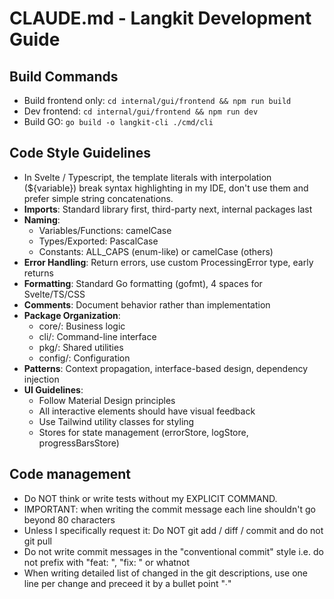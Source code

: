 # CLAUDE.md - Langkit Development Guide

## Build Commands
- Build frontend only: `cd internal/gui/frontend && npm run build`
- Dev frontend: `cd internal/gui/frontend && npm run dev`
- Build GO: `go build -o langkit-cli ./cmd/cli`

## Code Style Guidelines
- In Svelte / Typescript, the template literals with interpolation (${variable}) break syntax highlighting in my IDE, don't use them and prefer simple string concatenations.
- **Imports**: Standard library first, third-party next, internal packages last
- **Naming**: 
  - Variables/Functions: camelCase
  - Types/Exported: PascalCase
  - Constants: ALL_CAPS (enum-like) or camelCase (others)
- **Error Handling**: Return errors, use custom ProcessingError type, early returns
- **Formatting**: Standard Go formatting (gofmt), 4 spaces for Svelte/TS/CSS
- **Comments**: Document behavior rather than implementation
- **Package Organization**:
  - core/: Business logic
  - cli/: Command-line interface
  - pkg/: Shared utilities
  - config/: Configuration
- **Patterns**: Context propagation, interface-based design, dependency injection
- **UI Guidelines**:
  - Follow Material Design principles
  - All interactive elements should have visual feedback
  - Use Tailwind utility classes for styling
  - Stores for state management (errorStore, logStore, progressBarsStore)

## Code management
- Do NOT think or write tests without my EXPLICIT COMMAND.
- IMPORTANT: when writing the commit message each line shouldn't go beyond 80 characters
- Unless I specifically request it: Do NOT git add / diff / commit and do not git pull
- Do not write commit messages in the "conventional commit" style i.e. do not prefix with "feat: ", "fix: " or whatnot
- When writing detailed list of changed in the git descriptions, use one line per change and preceed it by a bullet point "∙"

